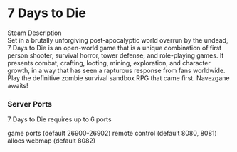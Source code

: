 # 7 Days to Die
Steam Description  
Set in a brutally unforgiving post-apocalyptic world overrun by the undead, 7 Days to Die is an open-world game that is a unique combination of first person shooter, survival horror, tower defense, and role-playing games. It presents combat, crafting, looting, mining, exploration, and character growth, in a way that has seen a rapturous response from fans worldwide. Play the definitive zombie survival sandbox RPG that came first. Navezgane awaits!

### Server Ports
7 Days to Die requires up to 6 ports

game ports (default 26900-26902)
remote control (default 8080, 8081)
allocs webmap (default 8082)
